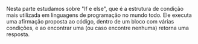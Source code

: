 Nesta parte estudamos sobre "If e else", que é a estrutura de condição mais utilizada
em linguagens de programação no mundo todo.
Ele executa uma afirmação proposta ao código, dentro de um bloco com várias condições,
e ao encontrar uma (ou caso encontre nenhuma) retorna uma resposta.